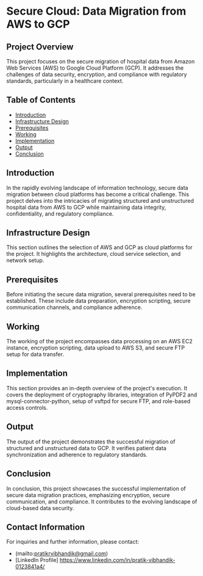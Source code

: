 # Secure Cloud: Data Migration from AWS to GCP

## Project Overview

This project focuses on the secure migration of hospital data from Amazon Web Services (AWS) to Google Cloud Platform (GCP). It addresses the challenges of data security, encryption, and compliance with regulatory standards, particularly in a healthcare context.

## Table of Contents

- [Introduction](#introduction)
- [Infrastructure Design](#infrastructure-design)
- [Prerequisites](#prerequisites)
- [Working](#working)
- [Implementation](#implementation)
- [Output](#output)
- [Conclusion](#conclusion)

## Introduction

In the rapidly evolving landscape of information technology, secure data migration between cloud platforms has become a critical challenge. This project delves into the intricacies of migrating structured and unstructured hospital data from AWS to GCP while maintaining data integrity, confidentiality, and regulatory compliance.

## Infrastructure Design

This section outlines the selection of AWS and GCP as cloud platforms for the project. It highlights the architecture, cloud service selection, and network setup.

## Prerequisites

Before initiating the secure data migration, several prerequisites need to be established. These include data preparation, encryption scripting, secure communication channels, and compliance adherence.

## Working

The working of the project encompasses data processing on an AWS EC2 instance, encryption scripting, data upload to AWS S3, and secure FTP setup for data transfer.

## Implementation

This section provides an in-depth overview of the project's execution. It covers the deployment of cryptography libraries, integration of PyPDF2 and mysql-connector-python, setup of vsftpd for secure FTP, and role-based access controls.

## Output

The output of the project demonstrates the successful migration of structured and unstructured data to GCP. It verifies patient data synchronization and adherence to regulatory standards.

## Conclusion

In conclusion, this project showcases the successful implementation of secure data migration practices, emphasizing encryption, secure communication, and compliance. It contributes to the evolving landscape of cloud-based data security.

## Contact Information

For inquiries and further information, please contact:
- (mailto:pratikrvibhandik@gmail.com)
- [LinkedIn  Profile] https://www.linkedin.com/in/pratik-vibhandik-0123841a4/


